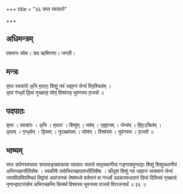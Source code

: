 +++
title = "३६ सप्त स्वसारो"

+++
## अधिमन्त्रम्
पवमानः सोमः। त्रय ऋषिगणाः। जगती।

## मन्त्रः
स॒प्त स्वसा॑रो अ॒भि मा॒तरः॒ शिशुं॒ नवं॑ जज्ञा॒नं जेन्यं॑ विप॒श्चित॑म् ।  
अ॒पां ग॑न्ध॒र्वं दि॒व्यं नृ॒चक्ष॑सं॒ सोमं॒ विश्व॑स्य॒ भुव॑नस्य रा॒जसे॑ ॥

## पदपाठः
स॒प्त । स्वसा॑रः । अ॒भि । मा॒तरः॑ । शिशु॑म् । नव॑म् । ज॒ज्ञा॒नम् । जेन्य॑म् । वि॒पः॒ऽचित॑म् ।  
अ॒पाम् । ग॒न्ध॒र्वम् । दि॒व्यम् । नृ॒ऽचक्ष॑सम् । सोम॑म् । विश्व॑स्य । भुव॑नस्य । रा॒जसे॑ ॥

## भाष्यम्
सप्त सर्पणस्वभावाः सप्तसङ्ख्याकावा स्वसारः मातरो मातृस्थानीया गङ्गायमुनाद्याः शिशुं शिशुस्थानीयं अभिगच्छन्तीतिशॆषः । स्वकीयैः पयोभिराच्छादयन्तीतिशॆषः । कीदृशं शिशुं नवं जज्ञानं जायमानं जेन्यं जयशीलंविपश्चितं विद्वांसं अपांजनकं तेषांमध्ये वर्तमानं वा गन्धर्वं उदकस्यधातारं दिव्यं दिविभवं नृचक्षसं नृणान्द्रष्टारंसोमं अभिगच्छन्ति किमर्थं विश्वस्य भुवनस्य राजसे विराजनार्थं ॥ ३६ ॥